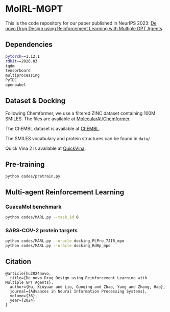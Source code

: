 # MolRL-MGPT
This is the code repository for our paper published in NeurIPS 2023: [De novo Drug Design using Reinforcement Learning with Multiple GPT Agents](https://arxiv.org/abs/2401.06155).

## Dependencies

```bash
pytorch==1.12.1
rdkit==2020.03
tqdm
tensorboard
multiprocessing
PyTDC
openbabel
```

## Dataset & Docking

Following Chemformer, we use a filtered ZINC dataset containing 100M SMILES. The files are available at [MolecularAI/Chemformer](https://github.com/MolecularAI/Chemformer).

The ChEMBL dataset is available at [ChEMBL](https://www.ebi.ac.uk/chembl/).

The SMILES vocabulary and protein structures can be found in `data/`.

Quick Vina 2 is available at [QuickVina](https://qvina.github.io/).

## Pre-training

```bash
python codes/pretrain.py 
```

## Multi-agent Reinforcement Learning

### GuacaMol benchmark

```bash
python codes/MARL.py --task_id 0
```

### SARS-COV-2 protein targets

```bash
python codes/MARL.py --oracle docking_PLPro_7JIR_mpo
python codes/MARL.py --oracle docking_RdRp_mpo
```

## Citation

```
@article{hu2024novo,
  title={De novo Drug Design using Reinforcement Learning with Multiple GPT Agents},
  author={Hu, Xiuyuan and Liu, Guoqing and Zhao, Yang and Zhang, Hao},
  journal={Advances in Neural Information Processing Systems},
  volume={36},
  year={2024}
}
```

